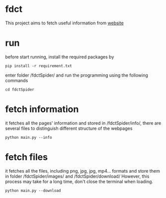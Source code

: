 # fdct 

This project aims to fetch useful information from [website](https://www.fdct.gov.mo/zh_tw/index.html)

# run
before start running, install the required packages by

```shell
pip install -r requirement.txt
```

enter folder /fdctSpider/ and run the programming using the following commands

```shell
cd fdctSpider
```

# fetch information
it fetches all the pages' information and stored in /fdctSpider/info/, there are several files to distinguish different structure of the webpages

```shell
python main.py --info
```

# fetch files
it fetches all the files, including png, jpg, jpg, mp4... formats and store them in folder /fdctSpider/images/ and /fdctSpider/download/
However, this process may take for a long time, don't close the terminal when loading.

```shell
python main.py --download
```

<!-- # fetch Q&A
there are Q&A in the webpage, so it formats in structure like one question with one answer. fetched data can be found in folder /fdctSpider/info/

```shell
python main.py --qa
```

## NOTE
it is disable to reformat this [this website](https://www.fdct.gov.mo/zh_tw/research_funding1.html) into Q&A structure. Therefore, there is only 1 webpage suit for this format -->
